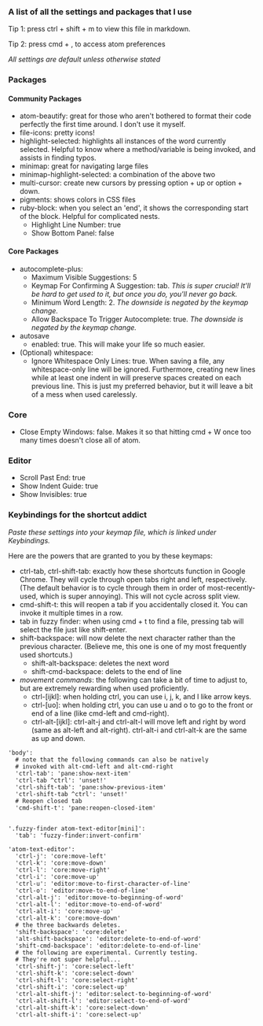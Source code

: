 ### A list of all the settings and packages that I use

Tip 1: press ctrl + shift + m to view this file in markdown.

Tip 2: press cmd + , to access atom preferences

*All settings are default unless otherwise stated*
  
### Packages
#### Community Packages
* atom-beautify: great for those who aren't bothered to format their code perfectly the first time around. I don't use it myself.
* file-icons: pretty icons!
* highlight-selected: highlights all instances of the word currently selected. Helpful to know where a method/variable is being invoked, and assists in finding typos.
* minimap: great for navigating large files
* minimap-highlight-selected: a combination of the above two
* multi-cursor: create new cursors by pressing option + up or option + down.
* pigments: shows colors in CSS files
* ruby-block: when you select an 'end', it shows the corresponding start of the block. Helpful for complicated nests.
  * Highlight Line Number: true
  * Show Bottom Panel: false

#### Core Packages
* autocomplete-plus:
  * Maximum Visible Suggestions: 5
  * Keymap For Confirming A Suggestion: tab.  *This is super crucial! It'll be hard to get used to it, but once you do, you'll never go back.*
  * Minimum Word Length: 2.  *The downside is negated by the keymap change.*
  * Allow Backspace To Trigger Autocomplete: true.  *The downside is negated by the keymap change.*
* autosave
  * enabled: true. This will make your life so much easier.
* (Optional) whitespace:
  * Ignore Whitespace Only Lines: true. When saving a file, any whitespace-only line will be ignored. Furthermore, creating new lines while at least one indent in will preserve spaces created on each previous line. This is just my preferred behavior, but it will leave a bit of a mess when used carelessly.

### Core
* Close Empty Windows: false. Makes it so that hitting cmd + W once too many times doesn't close all of atom.

### Editor
* Scroll Past End: true
* Show Indent Guide: true
* Show Invisibles: true

### Keybindings for the shortcut addict
*Paste these settings into your keymap file, which is linked under Keybindings.*

Here are the powers that are granted to you by these keymaps:
* ctrl-tab, ctrl-shift-tab: exactly how these shortcuts function in Google Chrome. They will cycle through open tabs right and left, respectively. (The default behavior is to cycle through them in order of most-recently-used, which is super annoying). This will not cycle across split view.
* cmd-shift-t: this will reopen a tab if you accidentally closed it. You can invoke it multiple times in a row.
* tab in fuzzy finder: when using cmd + t to find a file, pressing tab will select the file just like shift-enter.
* shift-backspace: will now delete the next character rather than the previous character. (Believe me, this one is one of my most frequently used shortcuts.)
  * shift-alt-backspace: deletes the next word
  * shift-cmd-backspace: delets to the end of line
* *movement commands*: the following can take a bit of time to adjust to, but are extremely rewarding when used proficiently.
  * ctrl-[ijkl]: when holding ctrl, you can use i, j, k, and l like arrow keys.
  * ctrl-[uo]: when holding ctrl, you can use u and o to go to the front or end of a line (like cmd-left and cmd-right).
  * ctrl-alt-[ijkl]: ctrl-alt-j and ctrl-alt-l will move left and right by word (same as alt-left and alt-right). ctrl-alt-i and ctrl-alt-k are the same as up and down.

```
'body':
  # note that the following commands can also be natively
  # invoked with alt-cmd-left and alt-cmd-right
  'ctrl-tab': 'pane:show-next-item'
  'ctrl-tab ^ctrl': 'unset!'
  'ctrl-shift-tab': 'pane:show-previous-item'
  'ctrl-shift-tab ^ctrl': 'unset!'
  # Reopen closed tab
  'cmd-shift-t': 'pane:reopen-closed-item'


'.fuzzy-finder atom-text-editor[mini]':
  'tab': 'fuzzy-finder:invert-confirm'
  
'atom-text-editor':
  'ctrl-j': 'core:move-left'
  'ctrl-k': 'core:move-down'
  'ctrl-l': 'core:move-right'
  'ctrl-i': 'core:move-up'
  'ctrl-u': 'editor:move-to-first-character-of-line'
  'ctrl-o': 'editor:move-to-end-of-line'
  'ctrl-alt-j': 'editor:move-to-beginning-of-word'
  'ctrl-alt-l': 'editor:move-to-end-of-word'
  'ctrl-alt-i': 'core:move-up'
  'ctrl-alt-k': 'core:move-down'
  # the three backwards deletes.
  'shift-backspace': 'core:delete'
  'alt-shift-backspace': 'editor:delete-to-end-of-word'
  'shift-cmd-backspace': 'editor:delete-to-end-of-line'
  # the following are experimental. Currently testing.
  # They're not super helpful...
  'ctrl-shift-j': 'core:select-left'
  'ctrl-shift-k': 'core:select-down'
  'ctrl-shift-l': 'core:select-right'
  'ctrl-shift-i': 'core:select-up'
  'ctrl-alt-shift-j': 'editor:select-to-beginning-of-word'
  'ctrl-alt-shift-l': 'editor:select-to-end-of-word'
  'ctrl-alt-shift-k': 'core:select-down'
  'ctrl-alt-shift-i': 'core:select-up'

```
